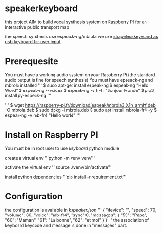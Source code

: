 # speakerkeyboard

this project AIM to build vocal synthesis system on Raspberry PI for an interactive public transport map

the speech synthesis use espeack-ng/mbrola
we use [shapelesskeyvoard as usb keyboard for user input](https://github.com/crocsg/shapeless_rp2040_40keys)

# Prerequesite

You must have a working audio system on your Raspberry Pi (the standard audio output is fine for speech synthesis)
You must have epseack-ng and mbrola installed 
'''
$ sudo apt-get install espeak-ng
$ espeak-ng "Hello Word"
$ espeak-ng --voices
$ espeak-ng -v fr-fr "Bonjour Monde"
$ pip3 install py-espeak-ng
'''

'''
$ wget https://raspberry-pi.fr/download/espeak/mbrola3.0.1h_armhf.deb -O mbrola.deb
$ sudo dpkg -i mbrola.deb
$ sudo apt install mbrola-fr4 -y
$ espeak-ng -v mb-fr4 "Hello world"
'''

# Install on Raspberry PI

You must be in root user to use *keyboard* python module

create a virtual env
'''python -m venv venv'''

activate the virtual env
'''source ./venv/bin/activate'''

install python dependencies
'''pip install -r requirement.txt'''

# Configuration
the configuration is available in *kspeaker.json* 
'''
{
    "device": "",
    "speed": 70,
    "volume": 30,
    "voice": "mb-fr4",
    "sync":0,
    "messages": {
        "59": "Papa",
        "60": "Maman",
        "61": "La bonne",
        "62": "et moi"
    }
}
'''
the association of keyboard keycode and message is done in "messages" part. 

